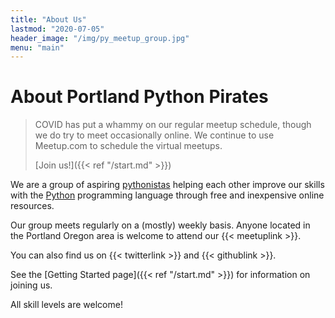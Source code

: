 ```yaml
---
title: "About Us"
lastmod: "2020-07-05"
header_image: "/img/py_meetup_group.jpg"
menu: "main"
---
```


# About Portland Python Pirates

> COVID has put a whammy on our regular meetup schedule, though we do try to meet occasionally online.  We continue to use Meetup.com to schedule the virtual meetups.
>
>  [Join us!]({{< ref "/start.md" >}})

We are a group of aspiring [pythonistas](https://www.urbandictionary.com/define.php?term=pythonista) helping each other improve our skills with the [Python](https://www.python.org/) programming language through free and inexpensive online resources.

Our group meets regularly on a (mostly) weekly basis.
Anyone located in the Portland Oregon area is welcome to attend our {{< meetuplink >}}.

You can also find us on {{< twitterlink >}} and {{< githublink >}}.

See the [Getting Started page]({{< ref "/start.md" >}}) for information on joining us.

All skill levels are welcome!


